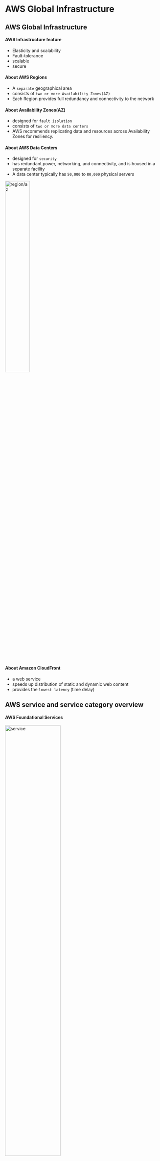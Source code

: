 <h1>AWS Global Infrastructure
</h1>

<h2>AWS Global Infrastructure</h2>

<h4>AWS Infrastructure feature</h4>
<ul>
<li>Elasticity and scalability<br>
<li>Fault-tolerance<br>
<li>scalable<br>
<li>secure<br>
</ul>

<h4>About AWS Regions</h4>
<ul>
<li>A <code>separate</code> geographical area<br>
<li>consists of <code>two or more Availability Zones(AZ)</code><br>
<li>Each Region provides full redundancy and connectivity to the network<br>
</ul>

<h4>About Availability Zones(AZ)</h4>
<ul>
<li>designed for <code>fault isolation</code><br>
<li>consists of <code>two or more data centers</code><br>
<li>AWS recommends replicating data and resources across Availability Zones for resiliency.<br>
</ul>

<h4>About AWS Data Centers</h4>
<ul>
<li>designed for <code>security</code><br>
<li>has redundant power, networking, and connectivity, and is housed in a separate facility<br>
<li>A data center typically has <code>50,000</code> to <code>80,000</code> physical servers<br>
</ul>
<img src="https://i.imgur.com/VeS090E.png" alt="region/az" width="40%">

<h4>About Amazon CloudFront</h4>
<ul>
<li>a web service<br>
<li>speeds up distribution of static and dynamic web content<br>
<li>provides the <code>lowest latency</code> (time delay)<br>
</ul>

<h2>AWS service and service category overview</h2>

<h4>AWS Foundational Services</h4>
<img src="https://i.imgur.com/Rjg6vHS.png" alt="service" width="60%">

<h4>AWS categories of Services</h4>
<img src="https://i.imgur.com/89ZrmWw.png" alt="icon" width="60%">

